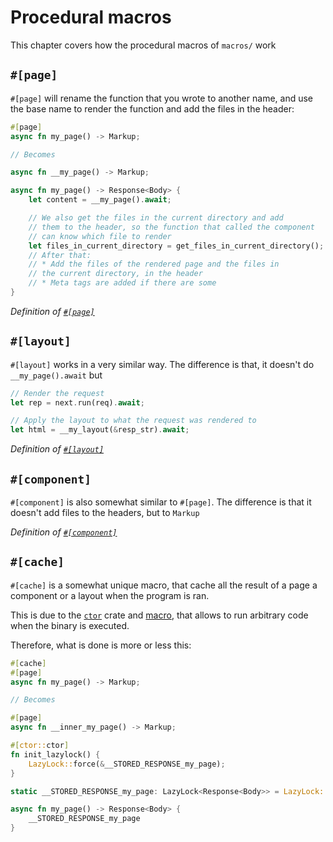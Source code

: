 # Procedural macros

This chapter covers how the procedural macros of `macros/` work

## `#[page]`

`#[page]` will rename the function that you wrote to another name, and use the base name to render the function and add the files in the header:

```rs
#[page]
async fn my_page() -> Markup;

// Becomes

async fn __my_page() -> Markup;

async fn my_page() -> Response<Body> {
    let content = __my_page().await;

    // We also get the files in the current directory and add
    // them to the header, so the function that called the component
    // can know which file to render
    let files_in_current_directory = get_files_in_current_directory();
    // After that:
    // * Add the files of the rendered page and the files in
    // the current directory, in the header
    // * Meta tags are added if there are some
}
```

_Definition of [`#[page]`](<https://codeberg.org/wini/wini-template/src/branch/main/macros/src/macros/wini/page.rs>)_

## `#[layout]`

`#[layout]` works in a very similar way. The difference is that, it doesn't do `__my_page().await` but

```rs 
// Render the request
let rep = next.run(req).await;

// Apply the layout to what the request was rendered to
let html = __my_layout(&resp_str).await;
```
_Definition of [`#[layout]`](<https://codeberg.org/wini/wini-template/src/branch/main/macros/src/macros/wini/layout.rs>)_

## `#[component]`

`#[component]` is also somewhat similar to `#[page]`. The difference is that it doesn't add files to the headers, but to `Markup`

_Definition of [`#[component]`](<https://codeberg.org/wini/wini-template/src/branch/main/macros/src/macros/wini/component.rs>)_

## `#[cache]`

`#[cache]` is a somewhat unique macro, that cache all the result of a page a component or a layout when the program is ran.

This is due to the [`ctor`](https://docs.rs/ctor/latest/ctor/`) crate and [macro](https://docs.rs/ctor/latest/ctor/attr.ctor.html), that allows to run arbitrary code when the binary is executed.

Therefore, what is done is more or less this:

```rs 
#[cache]
#[page]
async fn my_page() -> Markup;

// Becomes

#[page]
async fn __inner_my_page() -> Markup;

#[ctor::ctor]
fn init_lazylock() {
    LazyLock::force(&__STORED_RESPONSE_my_page);
}

static __STORED_RESPONSE_my_page: LazyLock<Response<Body>> = LazyLock::new(__inner_my_page);

async fn my_page() -> Response<Body> {
    __STORED_RESPONSE_my_page
}
```
